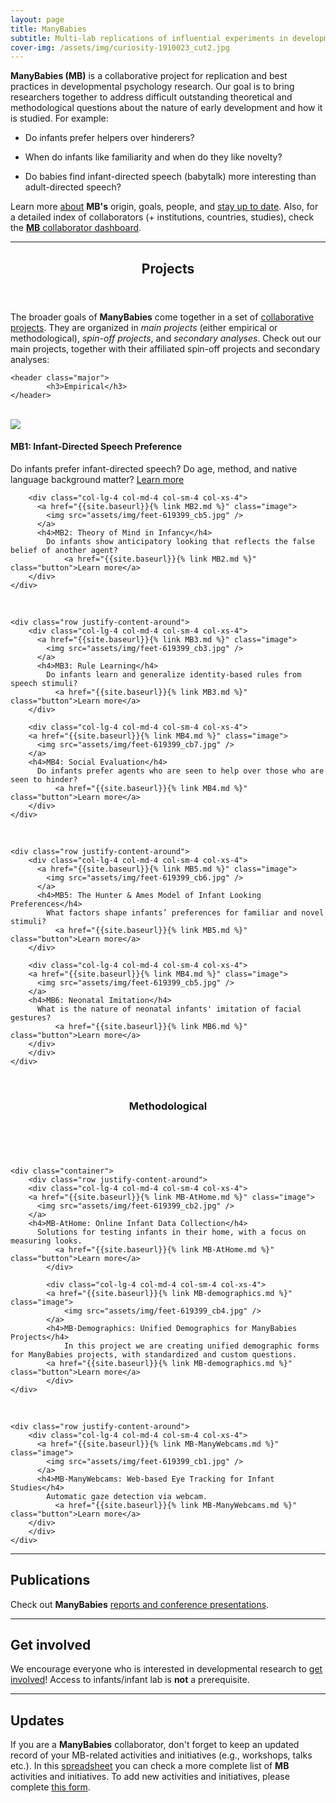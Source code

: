```yaml
---
layout: page
title: ManyBabies
subtitle: Multi-lab replications of influential experiments in developmental psychology
cover-img: /assets/img/curiosity-1910023_cut2.jpg
---
```


<!---
To-do:
- "sign up" page: create a Admnistrative Panel with Erin from PSA.
	- create the sign up/registration form
- open external links in new tabs? possible work around with kramdown - apply to all pages
- improve map (R): see "about"
- add a timestamp on each page, something like:
		https://tomkadwill.com/adding-last-modified-date-to-jekyll

Notes
- When using colors, use the color-blind palette from Wong (https://www.nature.com/articles/nmeth.1618.pdf?origin=ppub)
	- logo and project placeholders follow it.
--->

**ManyBabies (MB)** is a collaborative project for replication and best practices in developmental psychology research. Our goal is to bring researchers together to address difficult outstanding theoretical and methodological questions about the nature of early development and how it is studied. For example:

<!--- Do infants prefer agents who are seen to help over those who are seen to hinder?-->
- Do infants prefer helpers over hinderers?
<!--- What factors shape infants’ preferences for familiar and novel stimuli? -->
- When do infants like familiarity and when do they like novelty?
<!--How does Infant Direct Speech preference vary across age?-->
- Do babies find infant-directed speech (babytalk) more interesting than adult-directed speech?

Learn more [about]({{site.baseurl}}/about/) **MB's** origin, goals, people, and [stay up to date]({{site.baseurl}}/news/). Also, for a detailed index of collaborators (+ institutions, countries, studies), check the [**MB** collaborator dashboard](https://manybabies.shinyapps.io/shiny_mb_map/).

***

<!--
html to create a grid and add Projects info
images with link MUST use the class = "image" (.css from ManyPrimates)
-->
<section>
	<header class="major">
		<h2>Projects</h2>
	</header>
      <p>
        The broader goals of <b>ManyBabies</b> come together in a set of <a href="{{site.baseurl}}{% link projects.md %}"> collaborative projects</a>. They are organized in <i>main projects</i> (either empirical or methodological), <i>spin-off projects</i>, and <i>secondary analyses</i>. Check out our main projects, together with their affiliated spin-off projects and secondary analyses:
      </p>

	<header class="major">
			<h3>Empirical</h3>
	</header>

<br>

  <div class="container">
    <div class="row justify-content-around">
        <div class="col-lg-4 col-md-4 col-sm-4 col-xs-4">
          <a href="{{site.baseurl}}{% link MB1.md %}" class="image">
            <img src="assets/img/feet-619399_cb1.jpg" />
          </a>
          <h4>MB1: Infant-Directed Speech Preference</h4>
            Do infants prefer infant-directed speech? Do age, method, and native language background matter?
              <a href="{{site.baseurl}}{% link MB1.md %}" class="button">Learn more</a>
        </div>

        <div class="col-lg-4 col-md-4 col-sm-4 col-xs-4">
          <a href="{{site.baseurl}}{% link MB2.md %}" class="image">
            <img src="assets/img/feet-619399_cb5.jpg" />
          </a>
          <h4>MB2: Theory of Mind in Infancy</h4>
            Do infants show anticipatory looking that reflects the false belief of another agent?
                <a href="{{site.baseurl}}{% link MB2.md %}" class="button">Learn more</a>
        </div>
  	</div>

<br>

    <div class="row justify-content-around">
        <div class="col-lg-4 col-md-4 col-sm-4 col-xs-4">
          <a href="{{site.baseurl}}{% link MB3.md %}" class="image">
            <img src="assets/img/feet-619399_cb3.jpg" />
          </a>
          <h4>MB3: Rule Learning</h4>
            Do infants learn and generalize identity-based rules from speech stimuli?
              <a href="{{site.baseurl}}{% link MB3.md %}" class="button">Learn more</a>
        </div>

        <div class="col-lg-4 col-md-4 col-sm-4 col-xs-4">
        <a href="{{site.baseurl}}{% link MB4.md %}" class="image">
          <img src="assets/img/feet-619399_cb7.jpg" />
        </a>
        <h4>MB4: Social Evaluation</h4>
          Do infants prefer agents who are seen to help over those who are seen to hinder?
              <a href="{{site.baseurl}}{% link MB4.md %}" class="button">Learn more</a>
        </div>
    </div>

<br>

    <div class="row justify-content-around">
        <div class="col-lg-4 col-md-4 col-sm-4 col-xs-4">
          <a href="{{site.baseurl}}{% link MB5.md %}" class="image">
            <img src="assets/img/feet-619399_cb6.jpg" />
          </a>
          <h4>MB5: The Hunter & Ames Model of Infant Looking Preferences</h4>
            What factors shape infants’ preferences for familiar and novel stimuli?
              <a href="{{site.baseurl}}{% link MB5.md %}" class="button">Learn more</a>
        </div>
        
        <div class="col-lg-4 col-md-4 col-sm-4 col-xs-4">
        <a href="{{site.baseurl}}{% link MB4.md %}" class="image">
          <img src="assets/img/feet-619399_cb5.jpg" />
        </a>
        <h4>MB6: Neonatal Imitation</h4>
          What is the nature of neonatal infants' imitation of facial gestures?
              <a href="{{site.baseurl}}{% link MB6.md %}" class="button">Learn more</a>
        </div>
		</div>
	</div>

<br>
	<header class="major">
			<h3>Methodological</h3>
	</header>
<br>


	<div class="container">
		<div class="row justify-content-around">
        <div class="col-lg-4 col-md-4 col-sm-4 col-xs-4">
        <a href="{{site.baseurl}}{% link MB-AtHome.md %}" class="image">
          <img src="assets/img/feet-619399_cb2.jpg" />
        </a>
        <h4>MB-AtHome: Online Infant Data Collection</h4>
          Solutions for testing infants in their home, with a focus on measuring looks.
              <a href="{{site.baseurl}}{% link MB-AtHome.md %}" class="button">Learn more</a>
    		</div>

			<div class="col-lg-4 col-md-4 col-sm-4 col-xs-4">
			<a href="{{site.baseurl}}{% link MB-demographics.md %}" class="image">
				<img src="assets/img/feet-619399_cb4.jpg" />
			</a>
			<h4>MB-Demographics: Unified Demographics for ManyBabies Projects</h4>
				In this project we are creating unified demographic forms for ManyBabies projects, with standardized and custom questions.
			<a href="{{site.baseurl}}{% link MB-demographics.md %}" class="button">Learn more</a>
			</div>
	</div>

<br>

    <div class="row justify-content-around">
        <div class="col-lg-4 col-md-4 col-sm-4 col-xs-4">
          <a href="{{site.baseurl}}{% link MB-ManyWebcams.md %}" class="image">
            <img src="assets/img/feet-619399_cb1.jpg" />
          </a>
          <h4>MB-ManyWebcams: Web-based Eye Tracking for Infant Studies</h4>
            Automatic gaze detection via webcam.
              <a href="{{site.baseurl}}{% link MB-ManyWebcams.md %}" class="button">Learn more</a>
        </div>
		</div>
	</div>

</section>


***

## Publications
Check out **ManyBabies** [reports and conference presentations]({{site.baseurl}}/publications/).

***

## Get involved
We encourage everyone who is interested in developmental research to [get involved]({{site.baseurl}}/get_involved/)! Access to infants/infant lab is **not** a prerequisite.

***

## Updates
If you are a **ManyBabies** collaborator, don't forget to keep an updated record of your MB-related activities and initiatives (e.g., workshops, talks etc.). In this [spreadsheet](https://docs.google.com/spreadsheets/d/1esnJTsPB0NJ2PP0fwmWIhSxShKLIN99Ga8ehCDyz3rQ/edit?usp=sharing) you can check a more complete list of **MB** activities and initiatives. To add new activities and initiatives, please complete [this form](https://forms.gle/qaynWvpYLP1J4eYd6).
